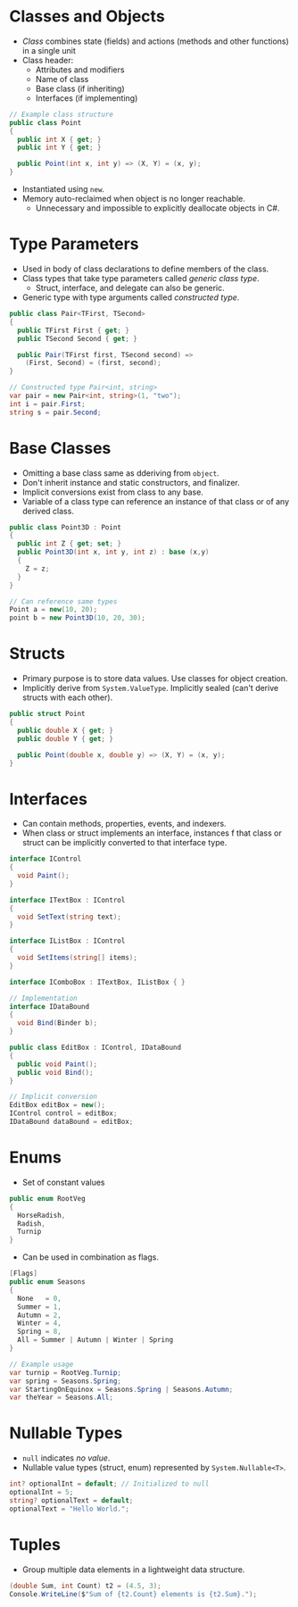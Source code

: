 <!--
  Author: NE- https://github.com/NE-
  Date: 2022 September 29
  Purpose: C# Introduction to Types
-->

# Classes and Objects
- *Class* combines state (fields) and actions (methods and other functions) in a single unit
- Class header:
  - Attributes and modifiers
  - Name of class
  - Base class (if inheriting)
  - Interfaces (if implementing)
```c#
// Example class structure
public class Point
{
  public int X { get; }
  public int Y { get; }

  public Point(int x, int y) => (X, Y) = (x, y);
}
```
- Instantiated using `new`.
- Memory auto-reclaimed when object is no longer reachable.
  - Unnecessary and impossible to explicitly deallocate objects in C#.

# Type Parameters
- Used in body of class declarations to define members of the class.
- Class types that take type parameters called *generic class type*.
  - Struct, interface, and delegate can also be generic.
- Generic type with type arguments called *constructed type*.
```c#
public class Pair<TFirst, TSecond>
{
  public TFirst First { get; }
  public TSecond Second { get; }

  public Pair(TFirst first, TSecond second) =>
    (First, Second) = (first, second);
}

// Constructed type Pair<int, string>
var pair = new Pair<int, string>(1, "two");
int i = pair.First;
string s = pair.Second;
```

# Base Classes
- Omitting a base class same as dderiving from `object`.
- Don't inherit instance and static constructors, and finalizer.
- Implicit conversions exist from class to any base.
- Variable of a class type can reference an instance of that class or  of any derived class.
```c#
public class Point3D : Point
{
  public int Z { get; set; }
  public Point3D(int x, int y, int z) : base (x,y)
  {
    Z = z;
  }
}

// Can reference same types
Point a = new(10, 20);
point b = new Point3D(10, 20, 30);
```

# Structs
- Primary purpose is to store data values. Use classes for object creation.
- Implicitly derive from `System.ValueType`. Implicitly sealed (can't derive structs with each other).
```c#
public struct Point
{
  public double X { get; }
  public double Y { get; }

  public Point(double x, double y) => (X, Y) = (x, y);
}
```

# Interfaces
- Can contain methods, properties, events, and indexers.
- When class or struct implements an interface, instances f that class or struct can be implicitly converted to that interface type.
```c#
interface IControl 
{
  void Paint();
}

interface ITextBox : IControl
{
  void SetText(string text);
}

interface IListBox : IControl
{
  void SetItems(string[] items);
}

interface IComboBox : ITextBox, IListBox { }

// Implementation
interface IDataBound
{
  void Bind(Binder b);
}

public class EditBox : IControl, IDataBound
{
  public void Paint();
  public void Bind();
}

// Implicit conversion
EditBox editBox = new();
IControl control = editBox;
IDataBound dataBound = editBox;
```

# Enums
- Set of constant values
```c#
public enum RootVeg
{
  HorseRadish,
  Radish,
  Turnip
}
```
- Can be used in combination as flags.
```c#
[Flags]
public enum Seasons
{
  None   = 0,
  Summer = 1,
  Autumn = 2,
  Winter = 4,
  Spring = 8,
  All = Summer | Autumn | Winter | Spring
}

// Example usage
var turnip = RootVeg.Turnip;
var spring = Seasons.Spring;
var StartingOnEquinox = Seasons.Spring | Seasons.Autumn;
var theYear = Seasons.All;
```

# Nullable Types
- `null` indicates *no value*.
- Nullable value types (struct, enum) represented by `System.Nullable<T>`.
```c#
int? optionalInt = default; // Initialized to null
optionalInt = 5;
string? optionalText = default;
optionalText = "Hello World.";
```

# Tuples
- Group multiple data elements in a lightweight data structure.
```c#
(double Sum, int Count) t2 = (4.5, 3);
Console.WriteLine($"Sum of {t2.Count} elements is {t2.Sum}.");
```
